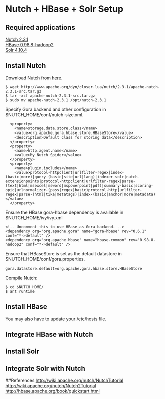 # Nutch + HBase + Solr Setup

## Required applications
<a href="http://www.apache.org/dyn/closer.lua/nutch/2.3.1/apache-nutch-2.3.1-src.tar.gz">Nutch 2.3.1</a><br />
<a href="https://archive.apache.org/dist/hbase/hbase-0.98.8/hbase-0.98.8-hadoop2-bin.tar.gz">HBase 0.98.8-hadoop2</a><br />
<a href="http://mirror.apache-kr.org/lucene/solr/4.10.4/solr-4.10.4.tgz">Solr 4.10.4</a><br />

## Install Nutch
Download Nutch from <a href="http://www.apache.org/dyn/closer.lua/nutch/2.3.1/apache-nutch-2.3.1-src.tar.gz">here</a>.

```
$ wget http://www.apache.org/dyn/closer.lua/nutch/2.3.1/apache-nutch-2.3.1-src.tar.gz
$ tar -xzf apache-nutch-2.3.1-src.tar.gz
$ sudo mv apache-nutch-2.3.1 /opt/nutch-2.3.1
```
Specify Gora backend and other configuration in $NUTCH_HOME/conf/nutch-size.xml.

```
  <property>
    <name>storage.data.store.class</name>
    <value>org.apache.gora.hbase.store.HBaseStore</value>
    <description>Default class for storing data</description>
  </property>
  <property>
    <name>http.agent.name</name>
    <value>My Nutch Spider</value>
  </property>
  <property>
    <name>plugin.includes</name>
    <value>protocol-httpclient|urlfilter-regex|index-(basic|more)|query-(basic|site|url|lang)|indexer-solr|nutch-extensionpoints|protocol-httpclient|urlfilter-regex|parse-(text|html|msexcel|msword|mspowerpoint|pdf)|summary-basic|scoring-opic|urlnormalizer-(pass|regex|basic)protocol-http|urlfilter-regex|parse-(html|tika|metatags)|index-(basic|anchor|more|metadata)</value>
  </property>

```

Ensure the HBase gora-hbase dependency is available in $NUTCH_HOME/ivy/ivy.xml

```
<!-- Uncomment this to use HBase as Gora backend. -->
<dependency org="org.apache.gora" name="gora-hbase" rev="0.6.1" conf="*->default" />
<dependency org="org.apache.hbase" name="hbase-common" rev="0.98.8-hadoop2" conf="*->default" />
```

Ensure that HBaseStore is set as the default datastore in $NUTCH_HOME/conf/gora.properties.

```
gora.datastore.default=org.apache.gora.hbase.store.HBaseStore
```

Compile Nutch:
```
$ cd $NUTCH_HOME/
$ ant runtime
```

## Install HBase

You may also have to update your /etc/hosts file.


## Integrate HBase with Nutch
## Install Solr
## Integrate Solr with Nutch

##References
<a href="http://wiki.apache.org/nutch/NutchTutorial">http://wiki.apache.org/nutch/NutchTutorial</a>
<a href="http://wiki.apache.org/nutch/Nutch2Tutorial">http://wiki.apache.org/nutch/Nutch2Tutorial</a>
<a href="http://hbase.apache.org/book/quickstart.html">http://hbase.apache.org/book/quickstart.html</a>

